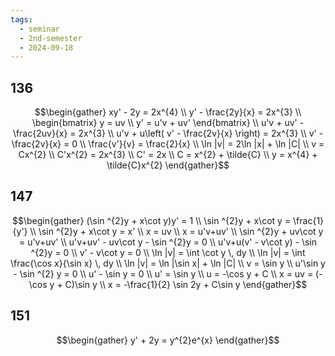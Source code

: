 ```yaml
---
tags:
  - seminar
  - 2nd-semester
  - 2024-09-18
---
```


## 136

$$\begin{gather}
xy' - 2y = 2x^{4} \\
y' - \frac{2y}{x} = 2x^{3} \\
\begin{bmatrix}
y = uv \\
y' = u'v + uv'
\end{bmatrix} \\
u'v + uv' - \frac{2uv}{x} = 2x^{3} \\
u'v + u\left(  v' - \frac{2v}{x} \right) = 2x^{3} \\
v' - \frac{2v}{x} = 0 \\
\frac{v'}{v} = \frac{2}{x} \\
\ln |v| = 2\ln |x| + \ln |C| \\
v = Cx^{2} \\
C'x^{2} = 2x^{3} \\
C' = 2x \\
C = x^{2} + \tilde{C} \\
y = x^{4} + \tilde{C}x^{2}
\end{gather}$$

## 147

$$\begin{gather}
(\sin ^{2}y + x\cot y)y' = 1 \\
\sin ^{2}y + x\cot y = \frac{1}{y'} \\
\sin ^{2}y + x\cot y = x' \\
x = uv \\
x = u'v+uv' \\
\sin ^{2}y + uv\cot y = u'v+uv' \\
u'v+uv' - uv\cot y - \sin ^{2}y = 0 \\
u'v+u(v' - v\cot y) - \sin ^{2}y = 0 \\
v' - v\cot y = 0 \\
\ln |v| = \int \cot y \, dy \\
\ln |v| = \int \frac{\cos x}{\sin x} \, dy \\
\ln |v| = \ln |\sin x| + \ln |C| \\
v = \sin y \\
u'\sin y - \sin ^{2} y = 0 \\
u' - \sin y = 0 \\
u' = \sin y \\
u = -\cos y + C \\
x = uv = (-\cos y + C)\sin y \\
x = -\frac{1}{2} \sin 2y + C\sin y
\end{gather}$$

## 151

$$\begin{gather}
y' + 2y = y^{2}e^{x}
\end{gather}$$